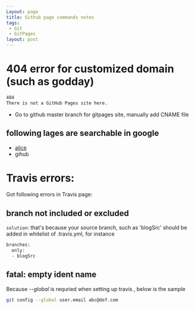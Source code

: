 ```yaml
---
Layout: page
title: Github page commands notes
tags:
 - Git
 - GitPages
layout: post
---
```


# 404 error for customized domain (such as godday)
```sh
404
There is not a GitHub Pages site here.
```
- Go to github master branch for gitpages site, manually add CNAME file

## following lages are searchable in google 

- [alice](http://byalice.github.io/2016/06/04/Build-Blog/)
- gihub

# Travis errors:

 Got following errors in Travis page:

## branch not included or excluded

`solution`: that's because your source branch, such as 'blogSrc' should be added in whitelist of .travis.yml, for instance

```sh
branches:
  only:
  - blogSrc
```

## fatal: empty ident name
Because *--global* is requried when setting up travis , below is the sample
```sh
git config --global user.email abc@def.com
```

